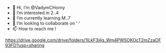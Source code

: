 - 👋 Hi, I’m @VadymCHorny
- 👀 I’m interested in 2..4
- 🌱 I’m currently learning M..7
- 💞️ I’m looking to collaborate on ' '
- 📫 How to reach me !

https://drive.google.com/drive/folders/1lLkF3iilg_Wm4PW5OKOcT2mZzaOF93FD?usp=sharing

<!---
VadymCHorny/VadymCHorny is a ✨ special ✨ repository because its `README.md` (this file) appears on your GitHub profile.
You can click the Preview link to take a look at your changes.
--->
